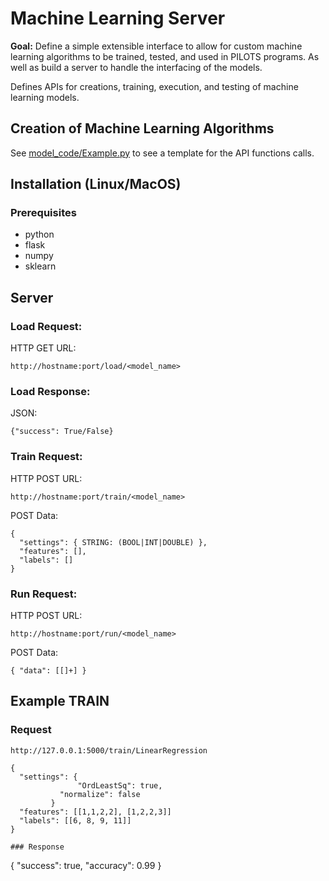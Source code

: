 # Machine Learning Server

**Goal:**
Define a simple extensible interface to allow for custom machine learning algorithms to be trained, tested, and used in PILOTS programs. As well as build a server to handle the interfacing of the models.

Defines APIs for creations, training, execution, and testing of machine learning models.

## Creation of Machine Learning Algorithms

See [model_code/Example.py](./model_code/Example.py) to see a template for the API functions calls.

## Installation (Linux/MacOS)
### Prerequisites

* python
* flask
* numpy
* sklearn


## Server

### Load Request:
HTTP GET URL:
~~~
http://hostname:port/load/<model_name>
~~~
### Load Response:
JSON:
~~~
{"success": True/False}
~~~
### Train Request:

HTTP POST URL:
~~~
http://hostname:port/train/<model_name>
~~~
POST Data:
~~~
{
  "settings": { STRING: (BOOL|INT|DOUBLE) },
  "features": [],
  "labels": []
}
~~~

### Run Request:
HTTP POST URL:
~~~
http://hostname:port/run/<model_name>
~~~
POST Data:
~~~
{ "data": [[]+] }
~~~

## Example TRAIN
### Request
~~~
http://127.0.0.1:5000/train/LinearRegression

{
  "settings": {
               "OrdLeastSq": true,
	       "normalize": false
	     }
  "features": [[1,1,2,2], [1,2,2,3]]
  "labels": [[6, 8, 9, 11]]
}

### Response
~~~
{
  "success": true,
  "accuracy": 0.99
}
~~~
